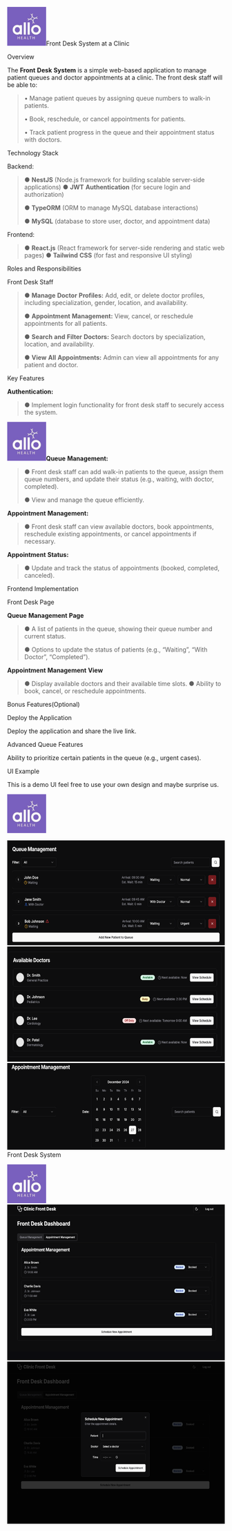 <img src="./sgdhxpqc.png"
style="width:0.9375in;height:0.9375in" />Front Desk System at a Clinic

Overview

The **Front** **Desk** **System** is a simple web-based application to
manage patient queues and doctor appointments at a clinic. The front
desk staff will be able to:

> • Manage patient queues by assigning queue numbers to walk-in
> patients.
>
> • Book, reschedule, or cancel appointments for patients.
>
> • Track patient progress in the queue and their appointment status
> with doctors.

Technology Stack

Backend:

> ● **NestJS** (Node.js framework for building scalable server-side
> applications) ● **JWT** **Authentication** (for secure login and
> authorization)
>
> ● **TypeORM** (ORM to manage MySQL database interactions)
>
> ● **MySQL** (database to store user, doctor, and appointment data)

Frontend:

> ● **React.js** (React framework for server-side rendering and static
> web pages) ● **Tailwind** **CSS** (for fast and responsive UI styling)

Roles and Responsibilities

Front Desk Staff

> ● **Manage** **Doctor** **Profiles:** Add, edit, or delete doctor
> profiles, including specialization, gender, location, and
> availability.
>
> ● **Appointment** **Management:** View, cancel, or reschedule
> appointments for all patients.
>
> ● **Search** **and** **Filter** **Doctors:** Search doctors by
> specialization, location, and availability.
>
> ● **View** **All** **Appointments:** Admin can view all appointments
> for any patient and doctor.

Key Features

**Authentication:**

> ● Implement login functionality for front desk staff to securely
> access the system.

<img src="./bb1r4gcw.png"
style="width:0.9375in;height:0.9375in" />**Queue** **Management:**

> ● Front desk staff can add walk-in patients to the queue, assign them
> queue numbers, and update their status (e.g., waiting, with doctor,
> completed).
>
> ● View and manage the queue efficiently.

**Appointment** **Management:**

> ● Front desk staff can view available doctors, book appointments,
> reschedule existing appointments, or cancel appointments if necessary.

**Appointment** **Status:**

> ● Update and track the status of appointments (booked, completed,
> canceled).

Frontend Implementation

Front Desk Page

**Queue** **Management** **Page**

> ● A list of patients in the queue, showing their queue number and
> current status.
>
> ● Options to update the status of patients (e.g., “Waiting”, “With
> Doctor”, “Completed”).

**Appointment** **Management** **View**

> ● Display available doctors and their available time slots. ● Ability
> to book, cancel, or reschedule appointments.

Bonus Features(Optional)

Deploy the Application

Deploy the application and share the live link.

Advanced Queue Features

Ability to prioritize certain patients in the queue (e.g., urgent
cases).

UI Example

This is a demo UI feel free to use your own design and maybe surprise
us.

<img src="./luymsmot.png"
style="width:0.9375in;height:0.9375in" />

<img src="./izyusngn.png"
style="width:6.27083in;height:2.53125in" /><img src="./e3z4jk3z.png"
style="width:6.27083in;height:2.78125in" /><img src="./durxn0vz.png"
style="width:6.27083in;height:2.09375in" />Front Desk System

<img src="./kza2ckhb.png"
style="width:0.9375in;height:0.9375in" /><img src="./qjn5rrey.png"
style="width:6.27083in;height:3.76042in" /><img src="./w0uixla3.png"
style="width:6.27083in;height:3.91667in" />
